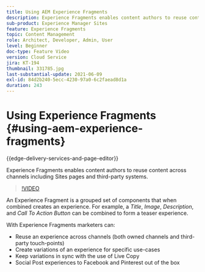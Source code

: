 ```yaml
---
title: Using AEM Experience Fragments
description: Experience Fragments enables content authors to reuse content across channels including Sites pages and third-party systems.
sub-product: Experience Manager Sites
feature: Experience Fragments
topic: Content Management
role: Architect, Developer, Admin, User
level: Beginner
doc-type: Feature Video
version: Cloud Service
jira: KT-194
thumbnail: 331785.jpg
last-substantial-update: 2021-06-09
exl-id: 84d2b240-5ecc-4230-97a0-6c2faead8d1a
duration: 243
---
```

# Using Experience Fragments {#using-aem-experience-fragments}

{{edge-delivery-services-and-page-editor}}

Experience Fragments enables content authors to reuse content across channels including Sites pages and third-party systems.

>[!VIDEO](https://video.tv.adobe.com/v/331785?quality=12&learn=on)

An Experience Fragment is a grouped set of components that when combined creates an experience. For example, a *Title*, *Image*, *Description*, and *Call To Action Button* can be combined to form a teaser experience.

With Experience Fragments marketers can:

* Reuse an experience across channels (both owned channels and third-party touch-points)
* Create variations of an experience for specific use-cases
* Keep variations in sync with the use of Live  Copy
* Social Post experiences to Facebook and Pinterest out of the box
